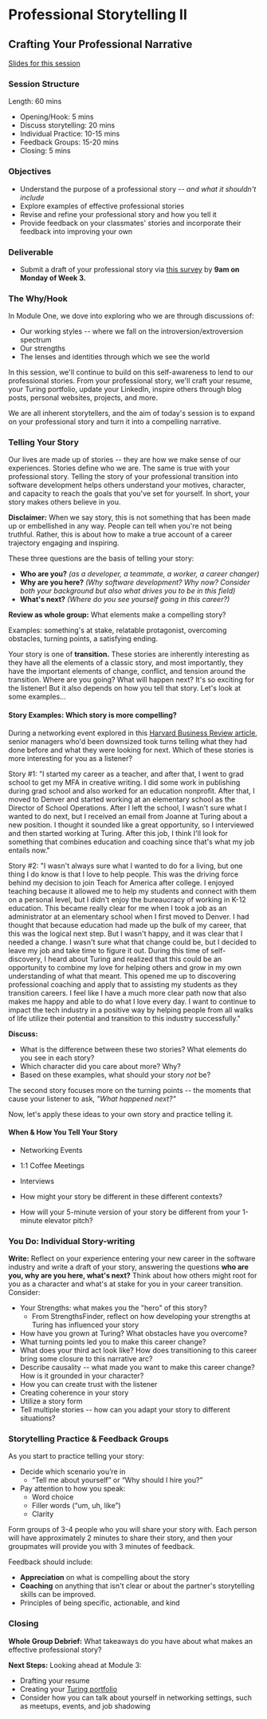 # Professional Storytelling II

## Crafting Your Professional Narrative

[Slides for this session](https://docs.google.com/presentation/d/1G1kDWESHQXZI0DeY8pxAyHfK_CMrk4wj9Sv7rZ2nMn8/edit?usp=sharing)

### Session Structure

Length: 60 mins

* Opening/Hook: 5 mins
* Discuss storytelling: 20 mins
* Individual Practice: 10-15 mins
* Feedback Groups: 15-20 mins
* Closing: 5 mins

### Objectives
* Understand the purpose of a professional story -- *and what it shouldn't include*
* Explore examples of effective professional stories
* Revise and refine your professional story and how you tell it 
* Provide feedback on your classmates' stories and incorporate their feedback into improving your own

### Deliverable
* Submit a draft of your professional story via [this survey](https://goo.gl/forms/nfu0g8MnoyKXjfnp1) by **9am on Monday of Week 3.**

### The Why/Hook
In Module One, we dove into exploring who we are through discussions of:
* Our working styles -- where we fall on the introversion/extroversion spectrum
* Our strengths
* The lenses and identities through which we see the world

In this session, we'll continue to build on this self-awareness to lend to our professional stories. From your professional story, we'll craft your resume, your Turing portfolio, update your LinkedIn, inspire others through blog posts, personal websites, projects, and more.   

We are all inherent storytellers, and the aim of today's session is to expand on your professional story and turn it into a compelling narrative. 

### Telling Your Story
Our lives are made up of stories -- they are how we make sense of our experiences. Stories define who we are. The same is true with your professional story. Telling the story of your professional transition into software development helps others understand your motives, character, and capacity to reach the goals that you've set for yourself. In short, your story makes others believe in you.

**Disclaimer:** When we say story, this is not something that has been made up or embellished in any way. People can tell when you're not being truthful. Rather, this is about how to make a true account of a career trajectory engaging and inspiring. 

These three questions are the basis of telling your story:  

* **Who are you?** *(as a developer, a teammate, a worker, a career changer)*
* **Why are you here?** *(Why software development? Why now? Consider both your background but also what drives you to be in this field)*
* **What's next?** *(Where do you see yourself going in this career?)* 

**Review as whole group:** What elements make a compelling story?

Examples: something's at stake, relatable protagonist, overcoming obstacles, turning points, a satisfying ending.

Your story is one of **transition.** These stories are inherently interesting as they have all the elements of a classic story, and most importantly, they have the important elements of change, conflict, and tension around the transition. Where are you going? What will happen next? It's so exciting for the listener! But it also depends on how you tell that story. Let's look at some examples... 

#### Story Examples: Which story is more compelling? 
During a networking event explored in this [Harvard Business Review article](https://hbr.org/2005/01/whats-your-story), senior managers who'd been downsized took turns telling what they had done before and what they were looking for next. Which of these stories is more interesting for you as a listener?

Story #1: "I started my career as a teacher, and after that, I went to grad school to get my MFA in creative writing. I did some work in publishing during grad school and also worked for an education nonprofit. After that, I moved to Denver and started working at an elementary school as the Director of School Operations. After I left the school, I wasn't sure what I wanted to do next, but I received an email from Joanne at Turing about a new position. I thought it sounded like a great opportunity, so I interviewed and then started working at Turing. After this job, I think I'll look for something that combines education and coaching since that's what my job entails now."

Story #2: "I wasn't always sure what I wanted to do for a living, but one thing I do know is that I love to help people. This was the driving force behind my decision to join Teach for America after college. I enjoyed teaching because it allowed me to help my students and connect with them on a personal level, but I didn't enjoy the bureaucracy of working in K-12 education. This became really clear for me when I took a job as an administrator at an elementary school when I first moved to Denver. I had thought that because education had made up the bulk of my career, that this was the logical next step. But I wasn't happy, and it was clear that I needed a change. I wasn't sure what that change could be, but I decided to leave my job and take time to figure it out. During this time of self-discovery, I heard about Turing and realized that this could be an opportunity to combine my love for helping others and grow in my own understanding of what that meant. This opened me up to discovering professional coaching and apply that to assisting my students as they transition careers. I feel like I have a much more clear path now that also makes me happy and able to do what I love every day. I want to continue to impact the tech industry in a positive way by helping people from all walks of life utilize their potential and transition to this industry successfully." 

**Discuss:**

* What is the difference between these two stories? What elements do you see in each story?
* Which character did you care about more? Why?
* Based on these examples, what should your story *not* be?

The second story focuses more on the turning points -- the moments that cause your listener to ask, *"What happened next?"*

Now, let's apply these ideas to your own story and practice telling it. 

#### When & How You Tell Your Story
* Networking Events
* 1:1 Coffee Meetings
* Interviews

* How might your story be different in these different contexts?
* How will your 5-minute version of your story be different from your 1-minute elevator pitch?

### You Do: Individual Story-writing

**Write:** Reflect on your experience entering your new career in the software industry and write a draft of your story, answering the questions **who are you, why are you here, what's next?** Think about how others might root for you as a character and what's at stake for you in your career transition. Consider:

* Your Strengths: what makes you the "hero" of this story?
	* From StrengthsFinder, reflect on how developing your strengths at Turing has influenced your story
* How have you grown at Turing? What obstacles have you overcome? 
* What turning points led you to make this career change?
* What does your third act look like? How does transitioning to this career bring some closure to this narrative arc?
* Describe causality -- what made you want to make this career change? How is it grounded in your character?
* How you can create trust with the listener
* Creating coherence in your story
* Utilize a story form
* Tell multiple stories -- how can you adapt your story to different situations?

### Storytelling Practice & Feedback Groups
As you start to practice telling your story:
* Decide which scenario you’re in
  * “Tell me about yourself” or “Why should I hire you?”
* Pay attention to how you speak:
  * Word choice
  * Filler words (“um, uh, like”)
  * Clarity

Form groups of 3-4 people who you will share your story with. Each person will have approximately 2 minutes to share their story, and then your groupmates will provide you with 3 minutes of feedback. 

Feedback should include:
* **Appreciation** on what is compelling about the story
* **Coaching** on anything that isn't clear or about the partner's storytelling skills can be improved. 
* Principles of being specific, actionable, and kind 

### Closing
**Whole Group Debrief:** What takeaways do you have about what makes an effective professional story?

**Next Steps:**
Looking ahead at Module 3:
* Drafting your resume
* Creating your [Turing portfolio](https://alumni.turing.io)
* Consider how you can talk about yourself in networking settings, such as meetups, events, and job shadowing
